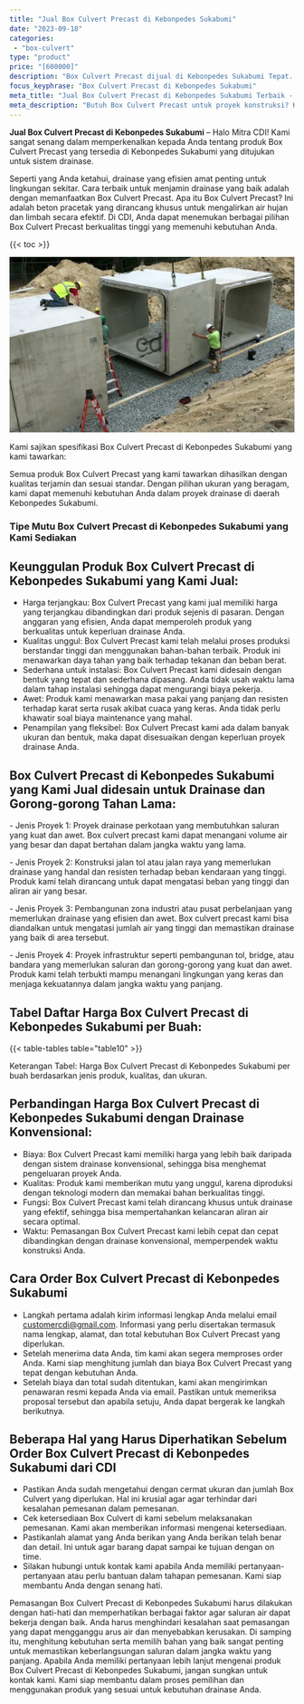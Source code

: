 ```yaml
---
title: "Jual Box Culvert Precast di Kebonpedes Sukabumi"
date: "2023-09-18"
categories:
 - "box-culvert"
type: "product"
price: "[600000]"
description: "Box Culvert Precast dijual di Kebonpedes Sukabumi Tepat. Box Culvert Precast unggulan untuk kebutuhan konstruksi dengan performa optimal. Hubungi kami untuk konsultasi mendalam."
focus_keyphrase: "Box Culvert Precast di Kebonpedes Sukabumi"
meta_title: "Jual Box Culvert Precast di Kebonpedes Sukabumi Terbaik - CDI"
meta_description: "Butuh Box Culvert Precast untuk proyek konstruksi? Kami adalah solusi tepat dengan penawaran kompetitif. Dapatkan informasi sekarang."
---
```


**Jual Box Culvert Precast di Kebonpedes Sukabumi** – Halo Mitra CDI! Kami sangat senang dalam memperkenalkan kepada Anda tentang produk Box Culvert Precast yang tersedia di Kebonpedes Sukabumi yang ditujukan untuk sistem drainase.

Seperti yang Anda ketahui, drainase yang efisien amat penting untuk lingkungan sekitar. Cara terbaik untuk menjamin drainase yang baik adalah dengan memanfaatkan Box Culvert Precast. Apa itu Box Culvert Precast? Ini adalah beton pracetak yang dirancang khusus untuk mengalirkan air hujan dan limbah secara efektif. Di CDI, Anda dapat menemukan berbagai pilihan Box Culvert Precast berkualitas tinggi yang memenuhi kebutuhan Anda.

{{< toc >}}

![Jual Box Culvert Precast di Kebonpedes Sukabumi](/images/box-culvert/box-culvert-18.jpg)

Kami sajikan spesifikasi Box Culvert Precast di Kebonpedes Sukabumi yang kami tawarkan:

Semua produk Box Culvert Precast yang kami tawarkan dihasilkan dengan kualitas terjamin dan sesuai standar. Dengan pilihan ukuran yang beragam, kami dapat memenuhi kebutuhan Anda dalam proyek drainase di daerah Kebonpedes Sukabumi.

### Tipe Mutu Box Culvert Precast di Kebonpedes Sukabumi yang Kami Sediakan 

## Keunggulan Produk Box Culvert Precast di Kebonpedes Sukabumi yang Kami Jual:

*   Harga terjangkau: Box Culvert Precast yang kami jual memiliki harga yang terjangkau dibandingkan dari produk sejenis di pasaran. Dengan anggaran yang efisien, Anda dapat memperoleh produk yang berkualitas untuk keperluan drainase Anda.
*   Kualitas unggul: Box Culvert Precast kami telah melalui proses produksi berstandar tinggi dan menggunakan bahan-bahan terbaik. Produk ini menawarkan daya tahan yang baik terhadap tekanan dan beban berat.
*   Sederhana untuk instalasi: Box Culvert Precast kami didesain dengan bentuk yang tepat dan sederhana dipasang. Anda tidak usah waktu lama dalam tahap instalasi sehingga dapat mengurangi biaya pekerja.
*   Awet: Produk kami menawarkan masa pakai yang panjang dan resisten terhadap karat serta rusak akibat cuaca yang keras. Anda tidak perlu khawatir soal biaya maintenance yang mahal.
*   Penampilan yang fleksibel: Box Culvert Precast kami ada dalam banyak ukuran dan bentuk, maka dapat disesuaikan dengan keperluan proyek drainase Anda.

## Box Culvert Precast di Kebonpedes Sukabumi yang Kami Jual didesain untuk Drainase dan Gorong-gorong Tahan Lama:

\- Jenis Proyek 1: Proyek drainase perkotaan yang membutuhkan saluran yang kuat dan awet. Box culvert precast kami dapat menangani volume air yang besar dan dapat bertahan dalam jangka waktu yang lama.

\- Jenis Proyek 2: Konstruksi jalan tol atau jalan raya yang memerlukan drainase yang handal dan resisten terhadap beban kendaraan yang tinggi. Produk kami telah dirancang untuk dapat mengatasi beban yang tinggi dan aliran air yang besar.

\- Jenis Proyek 3: Pembangunan zona industri atau pusat perbelanjaan yang memerlukan drainase yang efisien dan awet. Box culvert precast kami bisa diandalkan untuk mengatasi jumlah air yang tinggi dan memastikan drainase yang baik di area tersebut.

\- Jenis Proyek 4: Proyek infrastruktur seperti pembangunan tol, bridge, atau bandara yang memerlukan saluran dan gorong-gorong yang kuat dan awet. Produk kami telah terbukti mampu menangani lingkungan yang keras dan menjaga kekuatannya dalam jangka waktu yang panjang.

## Tabel Daftar Harga Box Culvert Precast di Kebonpedes Sukabumi per Buah:

{{< table-tables table="table10" >}}

Keterangan Tabel: Harga Box Culvert Precast di Kebonpedes Sukabumi per buah berdasarkan jenis produk, kualitas, dan ukuran.

## Perbandingan Harga Box Culvert Precast di Kebonpedes Sukabumi dengan Drainase Konvensional:

*   Biaya: Box Culvert Precast kami memiliki harga yang lebih baik daripada dengan sistem drainase konvensional, sehingga bisa menghemat pengeluaran proyek Anda.
*   Kualitas: Produk kami memberikan mutu yang unggul, karena diproduksi dengan teknologi modern dan memakai bahan berkualitas tinggi.
*   Fungsi: Box Culvert Precast kami telah dirancang khusus untuk drainase yang efektif, sehingga bisa mempertahankan kelancaran aliran air secara optimal.
*   Waktu: Pemasangan Box Culvert Precast kami lebih cepat dan cepat dibandingkan dengan drainase konvensional, memperpendek waktu konstruksi Anda.

## Cara Order Box Culvert Precast di Kebonpedes Sukabumi

*   Langkah pertama adalah kirim informasi lengkap Anda melalui email customercdi@gmail.com. Informasi yang perlu disertakan termasuk nama lengkap, alamat, dan total kebutuhan Box Culvert Precast yang diperlukan.
*   Setelah menerima data Anda, tim kami akan segera memproses order Anda. Kami siap menghitung jumlah dan biaya Box Culvert Precast yang tepat dengan kebutuhan Anda.
*   Setelah biaya dan total sudah ditentukan, kami akan mengirimkan penawaran resmi kepada Anda via email. Pastikan untuk memeriksa proposal tersebut dan apabila setuju, Anda dapat bergerak ke langkah berikutnya.

## Beberapa Hal yang Harus Diperhatikan Sebelum Order Box Culvert Precast di Kebonpedes Sukabumi dari CDI

*   Pastikan Anda sudah mengetahui dengan cermat ukuran dan jumlah Box Culvert yang diperlukan. Hal ini krusial agar agar terhindar dari kesalahan pemesanan dalam pemesanan.
*   Cek ketersediaan Box Culvert di kami sebelum melaksanakan pemesanan. Kami akan memberikan informasi mengenai ketersediaan.
*   Pastikanlah alamat yang Anda berikan yang Anda berikan telah benar dan detail. Ini untuk agar barang dapat sampai ke tujuan dengan on time.
*   Silakan hubungi untuk kontak kami apabila Anda memiliki pertanyaan-pertanyaan atau perlu bantuan dalam tahapan pemesanan. Kami siap membantu Anda dengan senang hati.

Pemasangan Box Culvert Precast di Kebonpedes Sukabumi harus dilakukan dengan hati-hati dan memperhatikan berbagai faktor agar saluran air dapat bekerja dengan baik. Anda harus menghindari kesalahan saat pemasangan yang dapat mengganggu arus air dan menyebabkan kerusakan. Di samping itu, menghitung kebutuhan serta memilih bahan yang baik sangat penting untuk memastikan keberlangsungan saluran dalam jangka waktu yang panjang. Apabila Anda memiliki pertanyaan lebih lanjut mengenai produk Box Culvert Precast di Kebonpedes Sukabumi, jangan sungkan untuk kontak kami. Kami siap membantu dalam proses pemilihan dan menggunakan produk yang sesuai untuk kebutuhan drainase Anda.